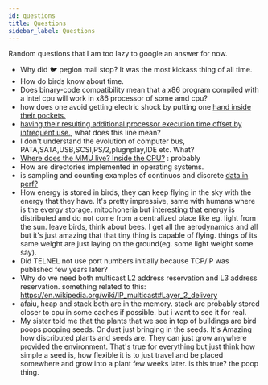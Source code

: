 ```yaml
---
id: questions
title: Questions
sidebar_label: Questions
---
```


Random questions that I am too lazy to google an answer for now.

- Why did 🐦 pegion mail stop? It was the most kickass thing of all time.
- How do birds know about time.
- Does binary-code compatibility mean that a x86 program compiled with a intel cpu will work in x86 processor of some amd cpu?
- how does one avoid getting electric shock by putting one [hand inside their pockets.](https://www.youtube.com/watch?v=cozcXiSSkwE)
- [having their resulting additional processor execution time offset by infrequent use.](/docs/notes/study/comp_arch#classification), what does this line mean?
- I don't understand the evolution of computer bus, PATA,SATA,USB,SCSI,PS/2,plugnplay,IDE etc. What?
- [Where does the MMU live? Inside the CPU?](/docs/notes/study/memory#virtual-memory) : probably
- How are directories implemented in operating systems.
- is sampling and counting examples of continuos and discrete [data in perf?](/docs/books/perf_little_book)
- How energy is stored in birds, they can keep flying in the sky with the energy that they have. It's pretty impressive, same with humans where is the evergy storage. mitochoneria but interesting that energy is distributed and do not come from a centralized place like eg. light from the sun. leave birds, think about bees. I get all the aerodynamics and all but it's just amazing that that tiny thing is capable of flying. things of its same weight are just laying on the ground(eg. some light weight some say).
- Did TELNEL not use port numbers initially because TCP/IP was published few years later?
- Why do we need both multicast L2 address reservation and L3 address reservation. something related to this: https://en.wikipedia.org/wiki/IP_multicast#Layer_2_delivery
- afaiu, heap and stack both are in the memory. stack are probably stored closer to cpu in some caches if possible. but i want to see it for real.
- My sister told me that the plants that we see in top of buildings are bird poops pooping seeds. Or dust just bringing in the seeds. It's Amazing how discributed plants and seeds are. They can just grow anywhere provided the environment. That's true for everything but just think how simple a seed is, how flexible it is to just travel and be placed somewhere and grow into a plant few weeks later. is this true? the poop thing.
